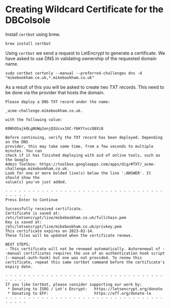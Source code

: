 # Creating Wildcard Certificate for the DBColsole

Install `certbot` using brew.

```
brew install certbot
```

Using `certbot` we send a request to LetEncrypt to generate a certificate. We have asked to use DNS in validating ownership of the requested domain name.

```
sudo certbot certonly --manual --preferred-challenges dns -d "mikebookham.co.uk,*.mikebookham.co.uk"
```

As a result of this you will be asked to create two TXT records. This need to be done via the provider that hosts the domain.

```
Please deploy a DNS TXT record under the name:

_acme-challenge.mikebookham.co.uk.

with the following value:

K0NhOSajk0LgNUWp2enjQ1Ucvx1UC-YbKYtvccQ8Xi8

Before continuing, verify the TXT record has been deployed. Depending on the DNS
provider, this may take some time, from a few seconds to multiple minutes. You can
check if it has finished deploying with aid of online tools, such as the Google
Admin Toolbox: https://toolbox.googleapps.com/apps/dig/#TXT/_acme-challenge.mikebookham.co.uk.
Look for one or more bolded line(s) below the line ';ANSWER'. It should show the
value(s) you've just added.

- - - - - - - - - - - - - - - - - - - - - - - - - - - - - - - - - - - - - - - -
Press Enter to Continue

Successfully received certificate.
Certificate is saved at: /etc/letsencrypt/live/mikebookham.co.uk/fullchain.pem
Key is saved at:         /etc/letsencrypt/live/mikebookham.co.uk/privkey.pem
This certificate expires on 2023-02-14.
These files will be updated when the certificate renews.

NEXT STEPS:
- This certificate will not be renewed automatically. Autorenewal of --manual certificates requires the use of an authentication hook script (--manual-auth-hook) but one was not provided. To renew this certificate, repeat this same certbot command before the certificate's expiry date.

- - - - - - - - - - - - - - - - - - - - - - - - - - - - - - - - - - - - - - - -
If you like Certbot, please consider supporting our work by:
 * Donating to ISRG / Let's Encrypt:   https://letsencrypt.org/donate
 * Donating to EFF:                    https://eff.org/donate-le
- - - - - - - - - - - - - - - - - - - - - - - - - - - - - - - - - - - - - - - -
```
